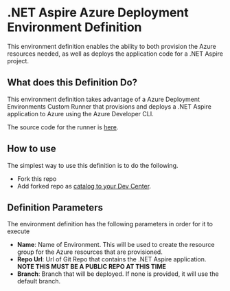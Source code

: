 # .NET Aspire Azure Deployment Environment Definition

This environment definition enables the ability to both provision the Azure resources needed, as well as deploys the application code for a .NET Aspire project.

## What does this Definition Do?

This environment definition takes advantage of a Azure Deployment Environments Custom Runner that provisions and deploys a .NET Aspire application to Azure using the Azure Developer CLI. 

The source code for the runner is [here](https://github.com/isaacrlevin/azd-ade-custom-runner).

## How to use

The simplest way to use this definition is to do the following.
- Fork this repo
- Add forked repo as [catalog to your Dev Center](https://learn.microsoft.com/en-us/azure/deployment-environments/how-to-configure-catalog). 

## Definition Parameters

The environment definition has the following parameters in order for it to execute

- **Name**: Name of Environment. This will be used to create the resource group for the Azure resources that are provisioned.
- **Repo Url**: Url of Git Repo that contains the .NET Aspire application. **NOTE THIS MUST BE A PUBLIC REPO AT THIS TIME**
- **Branch**: Branch that will be deployed. If none is provided, it will use the default branch. 